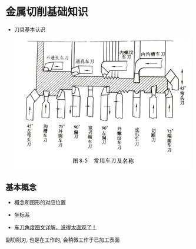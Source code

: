 # 金属切削基础知识

- 刀具基本认识

    ![](assets/2022-06-06-16-37-50.png)

## 基本概念

- 概念和图形的对应位置
- 坐标系

- [车刀角度图文详解，说得太直观了！](https://zhuanlan.zhihu.com/p/349869738)

副切削刃, 也是在工作的, 会稍微工作于已加工表面

